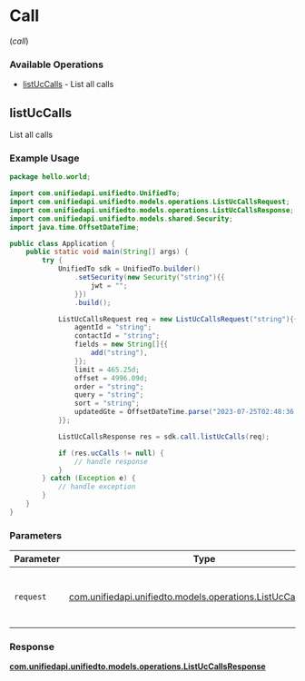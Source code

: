 # Call
(*call*)

### Available Operations

* [listUcCalls](#listuccalls) - List all calls

## listUcCalls

List all calls

### Example Usage

```java
package hello.world;

import com.unifiedapi.unifiedto.UnifiedTo;
import com.unifiedapi.unifiedto.models.operations.ListUcCallsRequest;
import com.unifiedapi.unifiedto.models.operations.ListUcCallsResponse;
import com.unifiedapi.unifiedto.models.shared.Security;
import java.time.OffsetDateTime;

public class Application {
    public static void main(String[] args) {
        try {
            UnifiedTo sdk = UnifiedTo.builder()
                .setSecurity(new Security("string"){{
                    jwt = "";
                }})
                .build();

            ListUcCallsRequest req = new ListUcCallsRequest("string"){{
                agentId = "string";
                contactId = "string";
                fields = new String[]{{
                    add("string"),
                }};
                limit = 465.25d;
                offset = 4996.09d;
                order = "string";
                query = "string";
                sort = "string";
                updatedGte = OffsetDateTime.parse("2023-07-25T02:48:36.966Z");
            }};            

            ListUcCallsResponse res = sdk.call.listUcCalls(req);

            if (res.ucCalls != null) {
                // handle response
            }
        } catch (Exception e) {
            // handle exception
        }
    }
}
```

### Parameters

| Parameter                                                                                                      | Type                                                                                                           | Required                                                                                                       | Description                                                                                                    |
| -------------------------------------------------------------------------------------------------------------- | -------------------------------------------------------------------------------------------------------------- | -------------------------------------------------------------------------------------------------------------- | -------------------------------------------------------------------------------------------------------------- |
| `request`                                                                                                      | [com.unifiedapi.unifiedto.models.operations.ListUcCallsRequest](../../models/operations/ListUcCallsRequest.md) | :heavy_check_mark:                                                                                             | The request object to use for the request.                                                                     |


### Response

**[com.unifiedapi.unifiedto.models.operations.ListUcCallsResponse](../../models/operations/ListUcCallsResponse.md)**

